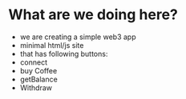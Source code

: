 # What are we doing here?
- we are creating a simple web3 app
- minimal html/js site
- that has following buttons:
 - connect
 - buy Coffee
 - getBalance
 - Withdraw